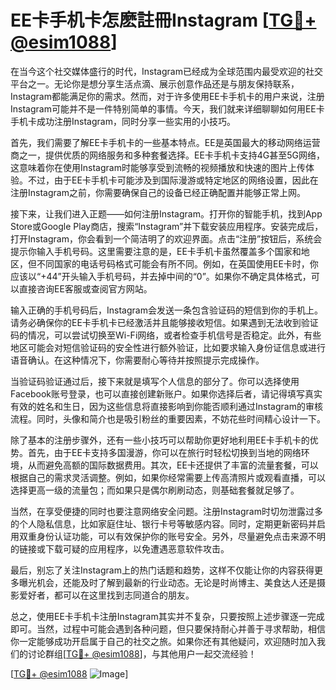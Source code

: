 # EE卡手机卡怎麽註冊Instagram [[TG💪+ @esim1088](https://t.me/s/esim1088)]

在当今这个社交媒体盛行的时代，Instagram已经成为全球范围内最受欢迎的社交平台之一。无论你是想分享生活点滴、展示创意作品还是与朋友保持联系，Instagram都能满足你的需求。然而，对于许多使用EE卡手机卡的用户来说，注册Instagram可能并不是一件特别简单的事情。今天，我们就来详细聊聊如何用EE卡手机卡成功注册Instagram，同时分享一些实用的小技巧。

首先，我们需要了解EE卡手机卡的一些基本特点。EE是英国最大的移动网络运营商之一，提供优质的网络服务和多种套餐选择。EE卡手机卡支持4G甚至5G网络，这意味着你在使用Instagram时能够享受到流畅的视频播放和快速的图片上传体验。不过，由于EE卡手机卡可能涉及到国际漫游或特定地区的网络设置，因此在注册Instagram之前，你需要确保自己的设备已经正确配置并能够正常上网。

接下来，让我们进入正题——如何注册Instagram。打开你的智能手机，找到App Store或Google Play商店，搜索“Instagram”并下载安装应用程序。安装完成后，打开Instagram，你会看到一个简洁明了的欢迎界面。点击“注册”按钮后，系统会提示你输入手机号码。这里需要注意的是，EE卡手机卡虽然覆盖多个国家和地区，但不同国家的电话号码格式可能会有所不同。例如，在英国使用EE卡时，你应该以“+44”开头输入手机号码，并去掉中间的“0”。如果你不确定具体格式，可以直接咨询EE客服或查阅官方网站。

输入正确的手机号码后，Instagram会发送一条包含验证码的短信到你的手机上。请务必确保你的EE卡手机卡已经激活并且能够接收短信。如果遇到无法收到验证码的情况，可以尝试切换至Wi-Fi网络，或者检查手机信号是否稳定。此外，有些地区可能会对短信验证码的安全性进行额外验证，比如要求输入身份证信息或进行语音确认。在这种情况下，你需要耐心等待并按照提示完成操作。

当验证码验证通过后，接下来就是填写个人信息的部分了。你可以选择使用Facebook账号登录，也可以直接创建新账户。如果你选择后者，请记得填写真实有效的姓名和生日，因为这些信息将直接影响到你能否顺利通过Instagram的审核流程。同时，头像和简介也是吸引粉丝的重要因素，不妨花些时间精心设计一下。

除了基本的注册步骤外，还有一些小技巧可以帮助你更好地利用EE卡手机卡的优势。首先，由于EE卡支持多国漫游，你可以在旅行时轻松切换到当地的网络环境，从而避免高额的国际数据费用。其次，EE卡还提供了丰富的流量套餐，可以根据自己的需求灵活调整。例如，如果你经常需要上传高清照片或观看直播，可以选择更高一级的流量包；而如果只是偶尔刷刷动态，则基础套餐就足够了。

当然，在享受便捷的同时也要注意网络安全问题。注册Instagram时切勿泄露过多的个人隐私信息，比如家庭住址、银行卡号等敏感内容。同时，定期更新密码并启用双重身份认证功能，可以有效保护你的账号安全。另外，尽量避免点击来源不明的链接或下载可疑的应用程序，以免遭遇恶意软件攻击。

最后，别忘了关注Instagram上的热门话题和趋势，这样不仅能让你的内容获得更多曝光机会，还能及时了解到最新的行业动态。无论是时尚博主、美食达人还是摄影爱好者，都可以在这里找到志同道合的朋友。

总之，使用EE卡手机卡注册Instagram其实并不复杂，只要按照上述步骤逐一完成即可。当然，过程中可能会遇到各种问题，但只要保持耐心并善于寻求帮助，相信你一定能够成功开启属于自己的社交之旅。如果你还有其他疑问，欢迎随时加入我们的讨论群组[[TG💪+ @esim1088](https://t.me/s/esim1088)]，与其他用户一起交流经验！

[[TG💪+ @esim1088](https://t.me/s/esim1088) ![Image](https://i.postimg.cc/4NQfJmqS/Snipaste-2025-05-13-00-14-12.png)]